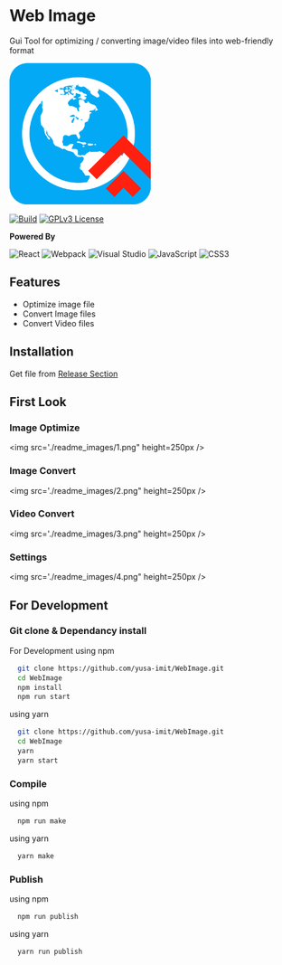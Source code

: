 
# Web Image

Gui Tool for optimizing / converting image/video files into web-friendly format





<img src="./readme_images/readmelogo.png" height=250px />
    
[![Build](https://img.shields.io/github/workflow/status/yusa-imit/WebImage/Build)]()
[![GPLv3 License](https://img.shields.io/badge/License-GPL%20v3-yellow.svg)](https://opensource.org/licenses/)


  
**Powered By**

![React](https://img.shields.io/badge/react-%2320232a.svg?style=for-the-badge&logo=react&logoColor=%2361DAFB)
![Webpack](https://img.shields.io/badge/webpack-%238DD6F9.svg?style=for-the-badge&logo=webpack&logoColor=black)
![Visual Studio](https://img.shields.io/badge/Visual%20Studio-5C2D91.svg?style=for-the-badge&logo=visual-studio&logoColor=white)
![JavaScript](https://img.shields.io/badge/javascript-%23323330.svg?style=for-the-badge&logo=javascript&logoColor=%23F7DF1E)
![CSS3](https://img.shields.io/badge/css3-%231572B6.svg?style=for-the-badge&logo=css3&logoColor=white)
## Features

- Optimize image file
- Convert Image files
- Convert Video files

  
## Installation

Get file from [Release Section](https://github.com/yusa-imit/WebImage/releases)



## First Look


### Image Optimize


<img src='./readme_images/1.png" height=250px />
          
          
### Image Convert
          
          
<img src='./readme_images/2.png" height=250px />          
### Video Convert
          
          
<img src='./readme_images/3.png" height=250px />          
### Settings
          
          
<img src='./readme_images/4.png" height=250px />          
          



  
## For Development

### Git clone & Dependancy install

For Development using npm
```bash
  git clone https://github.com/yusa-imit/WebImage.git
  cd WebImage
  npm install
  npm run start
```


using yarn

```bash
  git clone https://github.com/yusa-imit/WebImage.git
  cd WebImage
  yarn
  yarn start
```


### Compile


using npm
```bash
  npm run make
```


using yarn
```bash
  yarn make
```

### Publish


using npm
```bash
  npm run publish
```



using yarn
```bash
  yarn run publish
```
